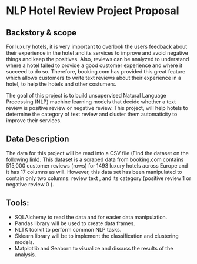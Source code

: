 # NLP Hotel Review Project Proposal
## Backstory & scope
For luxury hotels, it is very important to overlook the users feedback about their experience in the hotel and its services to improve and avoid negative 
things and keep the positives. Also, reviews can be analyzed to understand where a hotel failed to provide a good customer experience and where it succeed to do 
so. Therefore, booking.com has provided this great feature which allows customers to write text reviews about their experience in a hotel, to help the hotels and other costumers.

The goal of this project is to build unsupervised Natural Language Processing (NLP) machine learning models that decide whether a text review is positive review or 
negative review. This project, will help hotels to determine the category of text review and cluster them automaticity to improve their services.

## Data Description
The data for this project will be read into a CSV file (Find the dataset on the following [link](https://www.kaggle.com/jiashenliu/515k-hotel-reviews-data-in-europe/discussion)). 
This dataset is a scraped data from booking.com contains 515,000 customer reviews (rows)  for 1493 luxury hotels across Europe and it has 17 columns as will. However, 
this data set has been manipulated to contain only two columns: review text , and its category (positive review 1 or negative review 0 ).

## Tools:
- SQLAlchemy to read the data and for easier data manipulation.
- Pandas library will be used to create data frames.
- NLTK toolkit to perform common NLP tasks.
- Sklearn library will be to implement the classification and clustering models.
- Matplotlib and Seaborn to visualize and discuss the results of the analysis.
